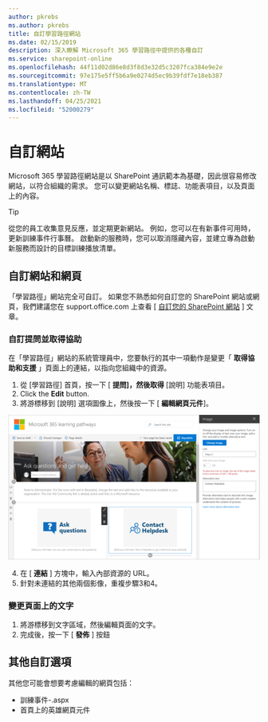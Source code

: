```yaml
---
author: pkrebs
ms.author: pkrebs
title: 自訂學習路徑網站
ms.date: 02/15/2019
description: 深入瞭解 Microsoft 365 學習路徑中提供的各種自訂
ms.service: sharepoint-online
ms.openlocfilehash: 44f11d02d86e8d3f8d3e32d5c3207fca384e9e2e
ms.sourcegitcommit: 97e175e5ff5b6a9e0274d5ec9b39fdf7e18eb387
ms.translationtype: MT
ms.contentlocale: zh-TW
ms.lasthandoff: 04/25/2021
ms.locfileid: "52000279"
---
```

# <a name="customize-the-site"></a>自訂網站

Microsoft 365 學習路徑網站是以 SharePoint 通訊範本為基礎，因此很容易修改網站，以符合組織的需求。 您可以變更網站名稱、標誌、功能表項目，以及頁面上的內容。 

> [!TIP]
> 從您的員工收集意見反應，並定期更新網站。 例如，您可以在有新事件可用時，更新訓練事件行事曆。 啟動新的服務時，您可以取消隱藏內容，並建立專為啟動新服務而設計的目標訓練播放清單。 

## <a name="customize-the-site-and-web-pages"></a>自訂網站和網頁

「學習路徑」網站完全可自訂。 如果您不熟悉如何自訂您的 SharePoint 網站或網頁，我們建議您在 support.office.com 上查看 [ [自訂您的 SharePoint 網站](https://support.office.com/article/customize-your-sharepoint-site-320b43e5-b047-4fda-8381-f61e8ac7f59b) ] 文章。 

### <a name="customize-ask-questions-and-get-help"></a>自訂提問並取得協助

在「學習路徑」網站的系統管理員中，您要執行的其中一項動作是變更「 **取得協助和支援** 」頁面上的連結，以指向您組織中的資源。 

1.  從 [學習路徑] 首頁，按一下 [ **提問]，然後取得** [說明] 功能表項目。
2.  Click the **Edit** button.
3.  將游標移到 [說明] 選項圖像上，然後按一下 [ **編輯網頁元件**]。

![cg-edithelp.png](media/cg-edithelp.png)

4.  在 [ **連結** ] 方塊中，輸入內部資源的 URL。 
5.  針對未連結的其他兩個影像，重複步驟3和4。

### <a name="change-the-text-on-the-page"></a>變更頁面上的文字

1. 將游標移到文字區域，然後編輯頁面的文字。 
2. 完成後，按一下 [ **發佈** ] 按鈕

## <a name="other-customization-options"></a>其他自訂選項
其他您可能會想要考慮編輯的網頁包括：

- 訓練事件-.aspx
- 首頁上的英雄網頁元件

